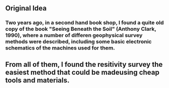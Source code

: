 ## Original Idea

### Two years ago, in a second hand book shop, I found a quite old copy of the book "Seeing Beneath the Soil" (Anthony Clark, 1990), where a number of differen geophysical survey methods were described, including some basic electronic schematics of the machines used for them. 
From all of them, I found the resitivity survey the easiest method that could be madeusing cheap tools and materials.
---


